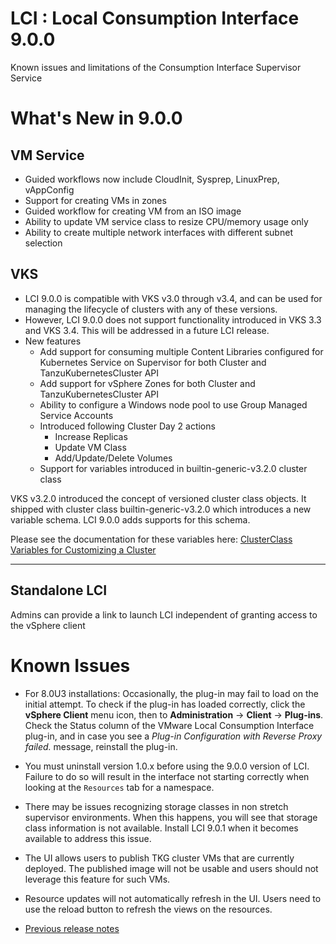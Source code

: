 
# LCI : Local Consumption Interface 9.0.0
Known issues and limitations of the Consumption Interface Supervisor Service

# What's New in 9.0.0
## VM Service
- Guided workflows now include CloudInit, Sysprep, LinuxPrep, vAppConfig
- Support for creating VMs in zones
- Guided workflow for creating VM from an ISO image
- Ability to update VM service class to resize CPU/memory usage only
- Ability to create multiple network interfaces with different subnet selection


## VKS
- LCI 9.0.0 is compatible with VKS v3.0 through v3.4, and can be used for managing the lifecycle of clusters with any of these versions.
- However, LCI 9.0.0 does not support functionality introduced in VKS 3.3 and VKS 3.4. This will be addressed in a future LCI release.
- New features
    - Add support for consuming multiple Content Libraries configured for Kubernetes Service on Supervisor for both Cluster and TanzuKubernetesCluster API
    - Add support for vSphere Zones for both Cluster and TanzuKubernetesCluster API
    - Ability to configure a Windows node pool to use Group Managed Service Accounts
    - Introduced following Cluster Day 2 actions
        - Increase Replicas
        - Update VM Class
        - Add/Update/Delete Volumes
    - Support for variables introduced in builtin-generic-v3.2.0 cluster class

VKS v3.2.0 introduced the concept of versioned cluster class objects. It shipped with cluster class builtin-generic-v3.2.0 which introduces a new variable schema. LCI 9.0.0 adds supports for this schema.

Please see the documentation for these variables here: [ClusterClass Variables for Customizing a Cluster](https://techdocs.broadcom.com/us/en/vmware-cis/vsphere/vsphere-supervisor/8-0/using-tkg-service-with-vsphere-supervisor/provisioning-tkg-service-clusters/using-the-builtin-generic-v3-2-0-clusterclass/clusterclass-variables-for-customizing-a-cluster.html)

--- 

## Standalone LCI
Admins can provide a link to launch LCI independent of granting access to the vSphere client

# Known Issues

- For 8.0U3 installations: Occasionally, the plug-in may fail to load on the initial
attempt. To check if the plug-in has loaded correctly, click the **vSphere Client**
menu icon, then to **Administration** -> **Client** -> **Plug-ins**.
Check the Status column of the VMware Local Consumption Interface plug-in, and in case you see a *Plug-in
Configuration with Reverse Proxy failed.* message, reinstall the plug-in.

- You must uninstall version 1.0.x before using the 9.0.0 version of LCI. Failure to do so will result in the interface not starting correctly when looking at the `Resources` tab for a namespace.

- There may be issues recognizing storage classes in non stretch supervisor environments. When this happens, you will see that storage class information is not available. Install LCI 9.0.1 when it becomes available to address this issue.

- The UI allows users to publish TKG cluster VMs that are currently deployed. The published image will not be usable and users should not leverage this feature for such VMs.

- Resource updates will not automatically refresh in the UI. Users need to use the reload button to refresh the views on the resources.

- [Previous release notes](./Release_Notes_1_0_2.md)


